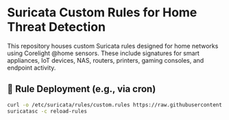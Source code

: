 # Suricata Custom Rules for Home Threat Detection

This repository houses custom Suricata rules designed for home networks using Corelight @home sensors. These include signatures for smart appliances, IoT devices, NAS, routers, printers, gaming consoles, and endpoint activity.

## 🔄 Rule Deployment (e.g., via cron)

```bash
curl -o /etc/suricata/rules/custom.rules https://raw.githubusercontent.com/your-username/suricata-custom-rules/main/rules/custom_iot_monitoring.rules && \
suricatasc -c reload-rules
